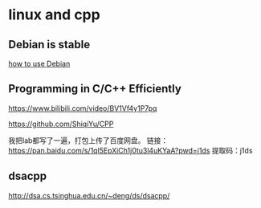 # linux and cpp
## Debian is stable
[how to use Debian](./files/how%20to%20use%20Debian%20&%20Ubuntu.md)

## Programming in C/C++ Efficiently
https://www.bilibili.com/video/BV1Vf4y1P7pq

https://github.com/ShiqiYu/CPP

我把lab都写了一遍，打包上传了百度网盘。
链接：https://pan.baidu.com/s/1ql5EpXiCh1j0tu3l4uKYaA?pwd=j1ds 
提取码：j1ds 

## dsacpp
http://dsa.cs.tsinghua.edu.cn/~deng/ds/dsacpp/